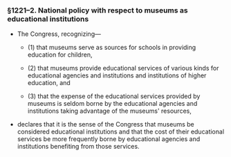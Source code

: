 ### §1221–2. National policy with respect to museums as educational institutions
* The Congress, recognizing—

  * (1) that museums serve as sources for schools in providing education for children,

  * (2) that museums provide educational services of various kinds for educational agencies and institutions and institutions of higher education, and

  * (3) that the expense of the educational services provided by museums is seldom borne by the educational agencies and institutions taking advantage of the museums' resources,


* declares that it is the sense of the Congress that museums be considered educational institutions and that the cost of their educational services be more frequently borne by educational agencies and institutions benefiting from those services.